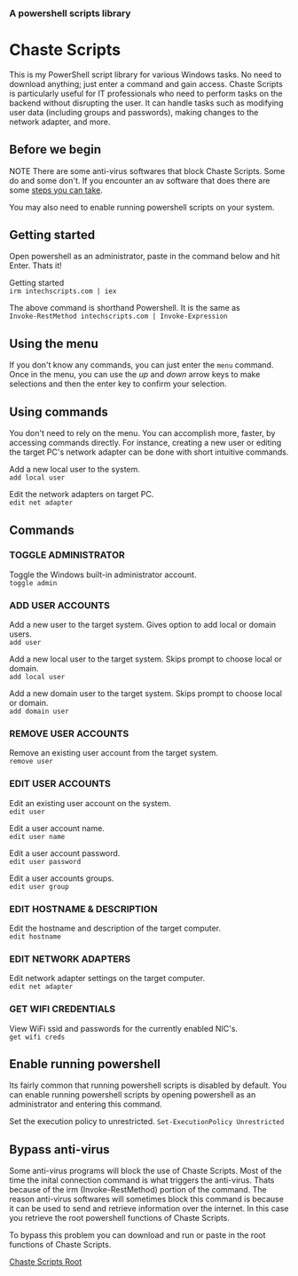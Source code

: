 ### A powershell scripts library

# Chaste Scripts

This is my PowerShell script library for various Windows tasks. No need to download anything; just enter a command and gain access. Chaste Scripts is particularly useful for IT professionals who need to perform tasks on the backend without disrupting the user. It can handle tasks such as modifying user data (including groups and passwords), making changes to the network adapter, and more.

## Before we begin

NOTE
There are some anti-virus softwares that block Chaste Scripts. Some do and some don't. If you encounter an av software that does there are some [steps you can take](https://github.com/badsyntaxx/intech-scripts?tab=readme-ov-file#bypass-anti-virus).

You may also need to enable running powershell scripts on your system.

## Getting started

Open powershell as an administrator, paste in the command below and hit Enter. Thats it!

Getting started\
`irm intechscripts.com | iex`

The above command is shorthand Powershell. It is the same as\
`Invoke-RestMethod intechscripts.com | Invoke-Expression`

## Using the menu

If you don't know any commands, you can just enter the `menu` command. Once in the menu, you can use the _up_ and _down_ arrow keys to make selections and then the enter key to confirm your selection.

## Using commands

You don't need to rely on the menu. You can accomplish more, faster, by accessing commands directly. For instance, creating a new user or editing the target PC's network adapter can be done with short intuitive commands.

Add a new local user to the system.\
`add local user`

Edit the network adapters on target PC.\
`edit net adapter`

## Commands

### TOGGLE ADMINISTRATOR

Toggle the Windows built-in administrator account.\
`toggle admin`

### ADD USER ACCOUNTS

Add a new user to the target system. Gives option to add local or domain users.\
`add user`

Add a new local user to the target system. Skips prompt to choose local or domain.\
`add local user`

Add a new domain user to the target system. Skips prompt to choose local or domain.\
`add domain user`

### REMOVE USER ACCOUNTS

Remove an existing user account from the target system.\
`remove user`

### EDIT USER ACCOUNTS

Edit an existing user account on the system.\
`edit user`

Edit a user account name.\
`edit user name`

Edit a user account password.\
`edit user password`

Edit a user accounts groups.\
`edit user group`

### EDIT HOSTNAME & DESCRIPTION

Edit the hostname and description of the target computer.\
`edit hostname`

### EDIT NETWORK ADAPTERS

Edit network adapter settings on the target computer.\
`edit net adapter`

### GET WIFI CREDENTIALS

View WiFi ssid and passwords for the currently enabled NIC's.\
`get wifi creds`

## Enable running powershell

Its fairly common that running powershell scripts is disabled by default. You can enable running powershell scripts by opening powershell as an administrator and entering this command.

Set the execution policy to unrestricted.
`Set-ExecutionPolicy Unrestricted`

## Bypass anti-virus

Some anti-virus programs will block the use of Chaste Scripts. Most of the time the inital connection command is what triggers the anti-virus. Thats because of the irm (Invoke-RestMethod) portion of the command. The reason anti-virus softwares will sometimes block this command is because it can be used to send and retrieve information over the internet. In this case you retrieve the root powershell functions of Chaste Scripts.

To bypass this problem you can download and run or paste in the root functions of Chaste Scripts.

[Chaste Scripts Root](https://raw.githubusercontent.com/badsyntaxx/intech-scripts/main/core/init.ps1)
